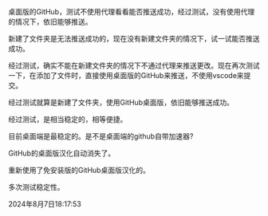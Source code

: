 桌面版的GitHub，测试不使用代理看看能否推送成功，经过测试，没有使用代理的情况下，依旧能够推送。

新建了文件夹是无法推送成功的，现在没有新建文件夹的情况下，试一试能否推送成功。

经过测试，确实不能在新建文件夹的情况下不通过代理来推送更改。现在再次测试一下，在添加了文件时，直接使用桌面版的GitHub来推送，不使用vscode来提交。

经过测试就算是新建了文件夹，使用GitHub桌面版，依旧能够推送成功。

经过测试，是相当稳定的，相等便捷。

目前桌面端是最稳定的。是不是桌面端的github自带加速器?

GitHub的桌面版汉化自动消失了。

重新使用了免安装版的GitHub桌面版汉化的。

多次测试稳定性。

2024年8月7日18:17:53